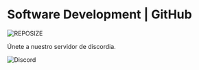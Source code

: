 # Software Development | GitHub
![REPOSIZE](https://img.shields.io/github/repo-size/off1n3/softwaredevelopment?label=REPOSITORY%20SIZE&style=for-the-badge)

Únete a nuestro servidor de discordia.

![Discord](https://discordapp.com/api/guilds/524815945856974858/widget.png?style=banner2)



